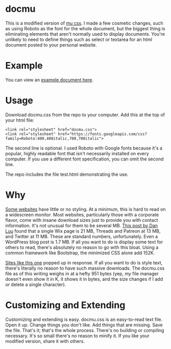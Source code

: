# docmu

This is a modified version of [mu css](https://github.com/BafS/mu). I made a few cosmetic changes, such as using Roboto as the font for the whole document, but the biggest thing is eliminating elements that aren't normally used to display documents. You're unlikely to need to define things such as select or textarea for an html document posted to your personal website.

# Example

You can view an <a href="https://bachmeil.github.io/docmu/test.html">example document here</a>.

# Usage

Download docmu.css from the repo to your computer. Add this at the top of your html file:

```
<link rel="stylesheet" href="docmu.css">
<link rel="stylesheet" href="https://fonts.googleapis.com/css?family=Roboto:400,400italic,700,700italic">
```

The second line is optional. I used Roboto with Google fonts because it's a popular, highly readable font that isn't necessarily installed on every computer. If you use a different font specification, you can omit the second line.

The repo includes the file test.html demonstrating the use.

# Why

[Some websites](https://danluu.com/) have little or no styling. At a minimum, this is hard to read on a widescreen monitor. Most websites, particularly those with a corporate flavor, come with insane download sizes just to provide you with contact information. It's not unusual for them to be several MB. [This post by Dan Luu](https://danluu.com/slow-device/) found that a single Wix page is 21 MB, Threads and Patreon at 13 MB, and Twitter at 11 MB. These are standard numbers, unfortunately. Even a WordPress blog post is 1.7 MB. If all you want to do is display some text for others to read, there's absolutely no reason to go with this bloat. Using a common framework like Bootstrap, the minimized CSS alone add 152K. 

[Sites like this one](https://perfectmotherfuckingwebsite.com/) popped up in response. If all you want to do is style text, there's literally no reason to have such massive downloads. The docmu.css file as of this writing weighs in at a hefty 951 bytes (yep, my file manager doesn't even show it in K, it shows it in bytes, and the size changes if I add or delete a single character).

# Customizing and Extending

Customizing and extending is easy. docmu.css is an easy-to-read text file. Open it up. Change things you don't like. Add things that are missing. Save the file. That's it; that's the whole process. There's no building or compiling necessary. It's so small there's no reason to minify it. If you like your modified version, share it with others.
